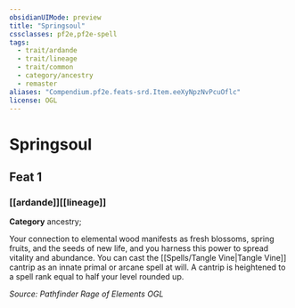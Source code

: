 ```yaml
---
obsidianUIMode: preview
title: "Springsoul"
cssclasses: pf2e,pf2e-spell
tags:
  - trait/ardande
  - trait/lineage
  - trait/common
  - category/ancestry
  - remaster
aliases: "Compendium.pf2e.feats-srd.Item.eeXyNpzNvPcuOflc"
license: OGL
---
```

# Springsoul
## Feat 1
### [[ardande]][[lineage]]

**Category** ancestry; 




Your connection to elemental wood manifests as fresh blossoms, spring fruits, and the seeds of new life, and you harness this power to spread vitality and abundance. You can cast the [[Spells/Tangle Vine|Tangle Vine]] cantrip as an innate primal or arcane spell at will. A cantrip is heightened to a spell rank equal to half your level rounded up.

*Source: Pathfinder Rage of Elements*
*OGL*